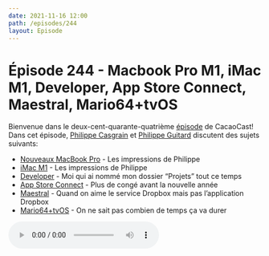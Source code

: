 ```yaml
---
date: 2021-11-16 12:00
path: /episodes/244
layout: Episode
---
```

# Épisode 244 - Macbook Pro M1, iMac M1, Developer, App Store Connect, Maestral, Mario64+tvOS
<p>Bienvenue dans le deux-cent-quarante-quatri&egrave;me&nbsp;<a href="https://cacaocast.com/media/cacaocast_244.mp3" title="CacaoCast Episode 244">épisode</a> de CacaoCast! Dans cet épisode, <a href="http://www.twitter.com/philippec" title="Philippe Casgrain sur Twitter">Philippe Casgrain</a> et <a href="http://www.twitter.com/cacaocast" title="Philippe Guitard sur Twitter">Philippe Guitard</a> discutent des sujets suivants:</p>
<ul>
<li><a href="https://www.apple.com/ca/fr/macbook-pro-14-and-16/" title="Nouveaux MacBook Pro">Nouveaux MacBook Pro</a> - Les impressions de Philippe</li>
<li><a href="https://www.apple.com/ca/fr/imac-24/" title="iMac M1">iMac M1</a> - Les impressions de Philippe</li>
<li><a href="https://twitter.com/a_grebenyuk/status/1458249706220527616" title="Developer">Developer</a> - Moi qui ai nommé mon dossier “Projets” tout ce temps</li>
<li><a href="https://developer.apple.com/news/?id=y4fgrhhe" title="App Store Connect">App Store Connect</a> - Plus de congé avant la nouvelle année</li>
<li><a href="https://maestral.app" title="Maestral">Maestral</a> - Quand on aime le service Dropbox mais pas l’application Dropbox</li>
<li><a href="https://github.com/ckosmic/sm64ex-ios" title="Mario64+tvOS">Mario64+tvOS</a> - On ne sait pas combien de temps ça va durer</li>
</ul>
<p><audio controls><source src="https://cacaocast.com/media/cacaocast_244.mp3" type="audio/mpeg"><source src="https://cacaocast.com/media/cacaocast_244.mp3" type="audio/mp4">Votre navigateur ne supporte pas l'élément audio / Your browser does not support the audio element.</audio></p>

